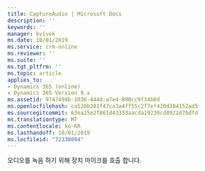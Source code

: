 ```yaml
---
title: CaptureAudio | Microsoft Docs
description: ''
keywords: ''
manager: kvivek
ms.date: 10/01/2019
ms.service: crm-online
ms.reviewer: ''
ms.suite: ''
ms.tgt_pltfrm: ''
ms.topic: article
applies_to:
- Dynamics 365 (online)
- Dynamics 365 Version 9.x
ms.assetid: 9747498b-1036-444d-a7e4-890cc9f34b6d
ms.openlocfilehash: ca520b281f47ca3a4ff55c2f7ef420d384152ad5
ms.sourcegitcommit: 63ea15e2f861d43333aacda19230cd8922d7bdfd
ms.translationtype: MT
ms.contentlocale: ko-KR
ms.lasthandoff: 10/01/2019
ms.locfileid: "72338094"
---
```

오디오를 녹음 하기 위해 장치 마이크를 호출 합니다.
